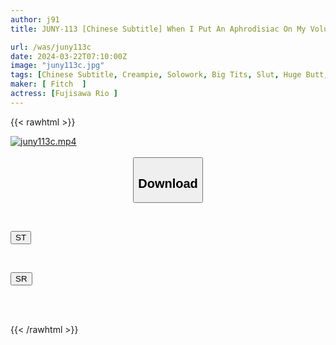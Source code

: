 ```yaml
---
author: j91
title: JUNY-113 [Chinese Subtitle] When I Put An Aphrodisiac On My Voluptuous Female Boss With Glossy Tanned Skin, She Turned Into A Slut, And I Was Squeezed Continuously Until My Soul Was Exhausted. Reo Fujisawa

url: /was/juny113c
date: 2024-03-22T07:10:00Z
image: "juny113c.jpg"
tags: [Chinese Subtitle, Creampie, Solowork, Big Tits, Slut, Huge Butt, Female Boss	]
maker: [ Fitch  ]
actress: [Fujisawa Rio ]
---
```



{{< rawhtml >}}

<div class="video" data-videoid="WeK6B1Q8qlibVRe">
    <a href="javascript:;">
        <img src="/was/juny113c/juny113c.jpg" width="WIDTH" height="HEIGHT" alt="juny113c.mp4" loading="lazy">
    </a>
</div>

<script type="text/javascript" src="https://j91.asia/asset/on-demand-st.js"></script>

<br>
  <link rel="stylesheet" href="https://j91.asia/asset/bs5.css">
  
  <center>
  <button class="btn btn-primary" type="button" data-bs-toggle="collapse" data-bs-target=".multi-collapse" aria-expanded="false" aria-controls="multiCollapseExample1 multiCollapseExample2"><h2>Download</h2></button></center>
</p>
<div class="row">
  <div class="col">
    <div class="collapse multi-collapse" id="multiCollapseExample1">
      <div class="card card-body">
	      	      <br>
<div class="buttons">  
<p><a href="https://streamtape.to/v/WeK6B1Q8qlibVRe" target="_blank"><button class="btn-hover color-3"><i class="fa fa-download"></i> ST</button></a></p></div>
    </div>
  </div>
</div>
  <div class="col">
    <div class="collapse multi-collapse" id="multiCollapseExample2">
      <div class="card card-body">
	      <br>
<div class="buttons">
<p><a href="https://rubystm.com/vgxlw50xsc19" target="_blank"><button class="btn-hover color-9"><i class="fa fa-download"></i> SR</button></a></p></div>
<br><br>
      </div>
    </div>
  </div>
</div>

{{< /rawhtml >}}